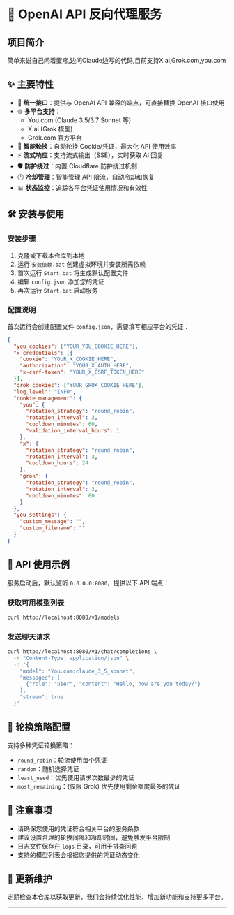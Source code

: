 # 🔄 OpenAI API 反向代理服务

## 项目简介

简单来说自己闲着蛋疼,边问Claude边写的代码,目前支持X.ai,Grok.com,you.com
## ✨ 主要特性

- 🔄 **统一接口**：提供与 OpenAI API 兼容的端点，可直接替换 OpenAI 接口使用
- 🌐 **多平台支持**：
  - You.com (Claude 3.5/3.7 Sonnet 等)
  - X.ai (Grok 模型)
  - Grok.com 官方平台
- 🔁 **智能轮换**：自动轮换 Cookie/凭证，最大化 API 使用效率
- ⚡ **流式响应**：支持流式输出（SSE），实时获取 AI 回复
- 🛡️ **防护绕过**：内置 Cloudflare 防护绕过机制
- 🕒 **冷却管理**：智能管理 API 限流，自动冷却和恢复
- 📊 **状态监控**：追踪各平台凭证使用情况和有效性

## 🛠️ 安装与使用

### 安装步骤

1. 克隆或下载本仓库到本地
2. 运行 `安装依赖.bat` 创建虚拟环境并安装所需依赖
3. 首次运行 `Start.bat` 将生成默认配置文件
4. 编辑 `config.json` 添加您的凭证
5. 再次运行 `Start.bat` 启动服务

### 配置说明

首次运行会创建配置文件 `config.json`，需要填写相应平台的凭证：

```json
{
  "you_cookies": ["YOUR_YOU_COOKIE_HERE"],
  "x_credentials": [{
    "cookie": "YOUR_X_COOKIE_HERE",
    "authorization": "YOUR_X_AUTH_HERE",
    "x-csrf-token": "YOUR_X_CSRF_TOKEN_HERE"
  }],
  "grok_cookies": ["YOUR_GROK_COOKIE_HERE"],
  "log_level": "INFO",
  "cookie_management": {
    "you": {
      "rotation_strategy": "round_robin",
      "rotation_interval": 3,
      "cooldown_minutes": 60,
      "validation_interval_hours": 1
    },
    "x": {
      "rotation_strategy": "round_robin",
      "rotation_interval": 3,
      "cooldown_hours": 24
    },
    "grok": {
      "rotation_strategy": "round_robin",
      "rotation_interval": 3,
      "cooldown_minutes": 60
    }
  },
  "you_settings": {
    "custom_message": "",
    "custom_filename": ""
  }
}
```

## 🚀 API 使用示例

服务启动后，默认监听 `0.0.0.0:8080`，提供以下 API 端点：

### 获取可用模型列表

```bash
curl http://localhost:8080/v1/models
```

### 发送聊天请求

```bash
curl http://localhost:8080/v1/chat/completions \
  -H "Content-Type: application/json" \
  -d '{
    "model": "You.com:claude_3_5_sonnet",
    "messages": [
      {"role": "user", "content": "Hello, how are you today?"}
    ],
    "stream": true
  }'
```

## 🔧 轮换策略配置

支持多种凭证轮换策略：

- `round_robin`：轮流使用每个凭证
- `random`：随机选择凭证
- `least_used`：优先使用请求次数最少的凭证
- `most_remaining`：(仅限 Grok) 优先使用剩余额度最多的凭证


## 📝 注意事项

- 请确保您使用的凭证符合相关平台的服务条款
- 建议设置合理的轮换间隔和冷却时间，避免触发平台限制
- 日志文件保存在 `logs` 目录，可用于排查问题
- 支持的模型列表会根据您提供的凭证动态变化

## 🔄 更新维护

定期检查本仓库以获取更新，我们会持续优化性能、增加新功能和支持更多平台。

---
